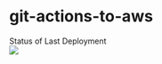 # git-actions-to-aws

Status of Last Deployment <br>
<img src="https://github.com/AleksReingand/git-action-to-aws/workflows/CI-CD-Pipeline-to-AWS-ElasticBeanstalk/badge.svg?branch=master"><br>
